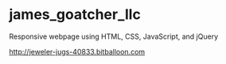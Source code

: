 # james_goatcher_llc
Responsive webpage using HTML, CSS, JavaScript, and jQuery

<a href="http://jeweler-jugs-40833.bitballoon.com">http://jeweler-jugs-40833.bitballoon.com</a>